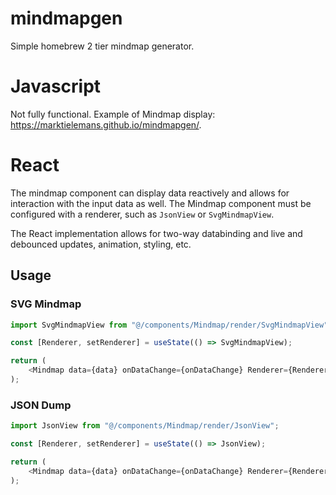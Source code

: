 # mindmapgen
Simple homebrew 2 tier mindmap generator.

# Javascript
Not fully functional. Example of Mindmap display: https://marktielemans.github.io/mindmapgen/.

# React
The mindmap component can display data reactively and allows for interaction with the input data as well.
The Mindmap component must be configured with a renderer, such as `JsonView` or `SvgMindmapView`.

The React implementation allows for two-way databinding and live and debounced updates, animation, styling, etc.

## Usage

### SVG Mindmap
```ts
import SvgMindmapView from "@/components/Mindmap/render/SvgMindmapView";

const [Renderer, setRenderer] = useState(() => SvgMindmapView);

return (
    <Mindmap data={data} onDataChange={onDataChange} Renderer={Renderer} renderConfig={{showToolTip: false, showControlBar: false, arrowColor: 'red', arrowCurveExclFactor: 0.8, dimensions: { x: 0, y: 0, w: 0, h: 0 }}} />
);
```

### JSON Dump
```ts
import JsonView from "@/components/Mindmap/render/JsonView";

const [Renderer, setRenderer] = useState(() => JsonView);

return (
    <Mindmap data={data} onDataChange={onDataChange} Renderer={Renderer} />
);
```
